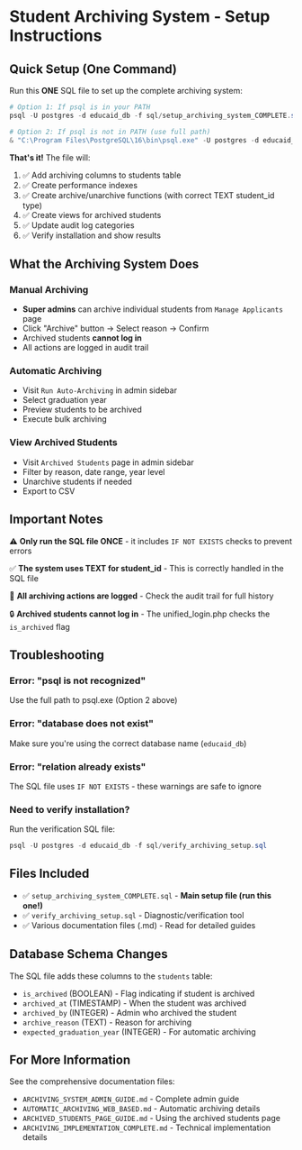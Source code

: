 # Student Archiving System - Setup Instructions

## Quick Setup (One Command)

Run this **ONE** SQL file to set up the complete archiving system:

```powershell
# Option 1: If psql is in your PATH
psql -U postgres -d educaid_db -f sql/setup_archiving_system_COMPLETE.sql

# Option 2: If psql is not in PATH (use full path)
& "C:\Program Files\PostgreSQL\16\bin\psql.exe" -U postgres -d educaid_db -f sql/setup_archiving_system_COMPLETE.sql
```

**That's it!** The file will:
1. ✅ Add archiving columns to students table
2. ✅ Create performance indexes
3. ✅ Create archive/unarchive functions (with correct TEXT student_id type)
4. ✅ Create views for archived students
5. ✅ Update audit log categories
6. ✅ Verify installation and show results

## What the Archiving System Does

### Manual Archiving
- **Super admins** can archive individual students from `Manage Applicants` page
- Click "Archive" button → Select reason → Confirm
- Archived students **cannot log in**
- All actions are logged in audit trail

### Automatic Archiving
- Visit `Run Auto-Archiving` in admin sidebar
- Select graduation year
- Preview students to be archived
- Execute bulk archiving

### View Archived Students
- Visit `Archived Students` page in admin sidebar
- Filter by reason, date range, year level
- Unarchive students if needed
- Export to CSV

## Important Notes

⚠️ **Only run the SQL file ONCE** - it includes `IF NOT EXISTS` checks to prevent errors

✅ **The system uses TEXT for student_id** - This is correctly handled in the SQL file

📝 **All archiving actions are logged** - Check the audit trail for full history

🔒 **Archived students cannot log in** - The unified_login.php checks the `is_archived` flag

## Troubleshooting

### Error: "psql is not recognized"
Use the full path to psql.exe (Option 2 above)

### Error: "database does not exist"
Make sure you're using the correct database name (`educaid_db`)

### Error: "relation already exists"
The SQL file uses `IF NOT EXISTS` - these warnings are safe to ignore

### Need to verify installation?
Run the verification SQL file:
```powershell
psql -U postgres -d educaid_db -f sql/verify_archiving_setup.sql
```

## Files Included

- ✅ `setup_archiving_system_COMPLETE.sql` - **Main setup file (run this one!)**
- ✅ `verify_archiving_setup.sql` - Diagnostic/verification tool
- ✅ Various documentation files (.md) - Read for detailed guides

## Database Schema Changes

The SQL file adds these columns to the `students` table:
- `is_archived` (BOOLEAN) - Flag indicating if student is archived
- `archived_at` (TIMESTAMP) - When the student was archived
- `archived_by` (INTEGER) - Admin who archived the student
- `archive_reason` (TEXT) - Reason for archiving
- `expected_graduation_year` (INTEGER) - For automatic archiving

## For More Information

See the comprehensive documentation files:
- `ARCHIVING_SYSTEM_ADMIN_GUIDE.md` - Complete admin guide
- `AUTOMATIC_ARCHIVING_WEB_BASED.md` - Automatic archiving details
- `ARCHIVED_STUDENTS_PAGE_GUIDE.md` - Using the archived students page
- `ARCHIVING_IMPLEMENTATION_COMPLETE.md` - Technical implementation details
